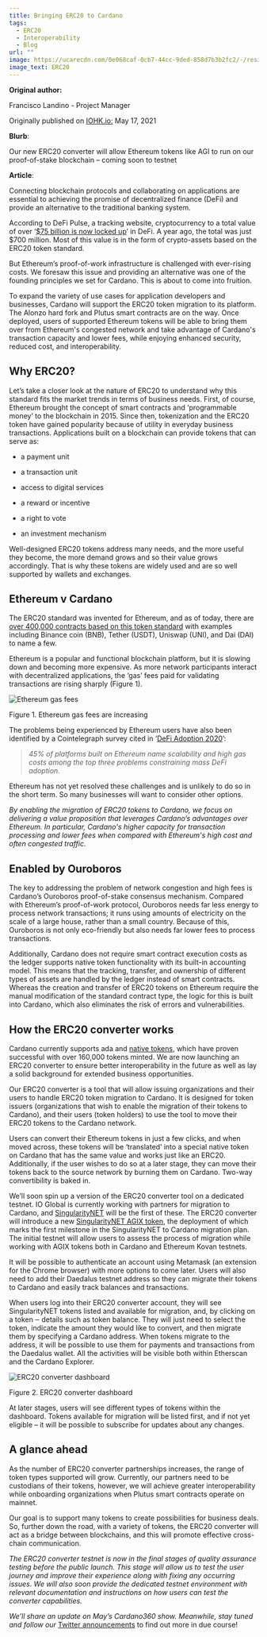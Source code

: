```yaml
---
title: Bringing ERC20 to Cardano
tags:
  - ERC20
  - Interoperability
  - Blog
url: ""
image: https://ucarecdn.com/0e068caf-0cb7-44cc-9ded-858d7b3b2fc2/-/resize/800/-/format/webp/-/quality/best/-/progressive/yes/
image_text: ERC20
---
```


**Original author:**

Francisco Landino - Project Manager

Originally published on [IOHK.io:](https://iohk.io/en/blog/posts/2021/05/17/bringing-erc20-to-cardano/) May 17, 2021

**Blurb**:

Our new ERC20 converter will allow Ethereum tokens like AGI to run on our proof-of-stake blockchain – coming soon to testnet

**Article**:

Connecting blockchain protocols and collaborating on applications are essential to achieving the promise of decentralized finance (DeFi) and provide an alternative to the traditional banking system.

According to DeFi Pulse, a tracking website, cryptocurrency to a total value of over ‘[$75 billion is now locked up](https://defipulse.com/)’ in DeFi. A year ago, the total was just $700 million. Most of this value is in the form of crypto-assets based on the ERC20 token standard.

But Ethereum’s proof-of-work infrastructure is challenged with ever-rising costs. We foresaw this issue and providing an alternative was one of the founding principles we set for Cardano. This is about to come into fruition.

To expand the variety of use cases for application developers and businesses, Cardano will support the ERC20 token migration to its platform. The Alonzo hard fork and Plutus smart contracts are on the way. Once deployed, users of supported Ethereum tokens will be able to bring them over from Ethereum's congested network and take advantage of Cardano's transaction capacity and lower fees, while enjoying enhanced security, reduced cost, and interoperability.

## Why ERC20?

Let’s take a closer look at the nature of ERC20 to understand why this standard fits the market trends in terms of business needs. First, of course, Ethereum brought the concept of smart contracts and ‘programmable money’ to the blockchain in 2015. Since then, tokenization and the ERC20 token have gained popularity because of utility in everyday business transactions. Applications built on a blockchain can provide tokens that can serve as:

*   a payment unit
    
*   a transaction unit
    
*   access to digital services
    
*   a reward or incentive
    
*   a right to vote
    
*   an investment mechanism
    

Well-designed ERC20 tokens address many needs, and the more useful they become, the more demand grows and so their value grows accordingly. That is why these tokens are widely used and are so well supported by wallets and exchanges.

## Ethereum v Cardano

The ERC20 standard was invented for Ethereum, and as of today, there are [over 400,000 contracts based on this token standard](https://etherscan.io/tokens) with examples including Binance coin (BNB), Tether (USDT), Uniswap (UNI), and Dai (DAI) to name a few.

Ethereum is a popular and functional blockchain platform, but it is slowing down and becoming more expensive. As more network participants interact with decentralized applications, the ‘gas’ fees paid for validating transactions are rising sharply (Figure 1).

![Ethereum gas fees ](https://ucarecdn.com/2249a759-2ead-46e5-8c9b-5cd4a33ea8c2/)

Figure 1. Ethereum gas fees are increasing

The problems being experienced by Ethereum users have also been identified by a Cointelegraph survey cited in ‘[DeFi Adoption 2020](https://s3.cointelegraph.com/storage/uploads/view/48c6c4e03f85bc722d76f88c2676478b.pdf?_ga=2.42938214.270418488.1602500005-1231871226.1593587737)’:

> _45% of platforms built on Ethereum name scalability and high gas costs among the top three problems constraining mass DeFi adoption._

Ethereum has not yet resolved these challenges and is unlikely to do so in the short term. So many businesses will want to consider other options.

_By enabling the migration of ERC20 tokens to Cardano, we focus on delivering a value proposition that leverages Cardano’s advantages over Ethereum. In particular, Cardano's higher capacity for transaction processing and lower fees when compared with Ethereum's high cost and often congested traffic._

## Enabled by Ouroboros

The key to addressing the problem of network congestion and high fees is Cardano’s Ouroboros proof-of-stake consensus mechanism. Compared with Ethereum’s proof-of-work protocol, Ouroboros needs far less energy to process network transactions; it runs using amounts of electricity on the scale of a large house, rather than a small country. Because of this, Ouroboros is not only eco-friendly but also needs far lower fees to process transactions.

Additionally, Cardano does not require smart contract execution costs as the ledger supports native token functionality with its built-in accounting model. This means that the tracking, transfer, and ownership of different types of assets are handled by the ledger instead of smart contracts. Whereas the creation and transfer of ERC20 tokens on Ethereum require the manual modification of the standard contract type, the logic for this is built into Cardano, which also eliminates the risk of errors and vulnerabilities.

## How the ERC20 converter works

Cardano currently supports ada and [native tokens](https://iohk.io/en/blog/posts/2021/02/18/building-native-tokens-on-cardano-for-pleasure-and-profit/), which have proven successful with over 160,000 tokens minted. We are now launching an ERC20 converter to ensure better interoperability in the future as well as lay a solid background for extended business opportunities.

Our ERC20 converter is a tool that will allow issuing organizations and their users to handle ERC20 token migration to Cardano. It is designed for token issuers (organizations that wish to enable the migration of their tokens to Cardano), and their users (token holders) to use the tool to move their ERC20 tokens to the Cardano network.

Users can convert their Ethereum tokens in just a few clicks, and when moved across, these tokens will be ‘translated’ into a special native token on Cardano that has the same value and works just like an ERC20. Additionally, if the user wishes to do so at a later stage, they can move their tokens back to the source network by burning them on Cardano. Two-way convertibility is baked in.

We’ll soon spin up a version of the ERC20 converter tool on a dedicated testnet. IO Global is currently working with partners for migration to Cardano, and [SingularityNET](https://singularitynet.io/) will be the first of these. The ERC20 converter will introduce a new [SingularityNET AGIX token](https://blog.singularitynet.io/singularitynet-phase-ii-launch-sequence-activated-agi-token-to-be-hard-forked-to-10ede4b6c89), the deployment of which marks the first milestone in the SingularityNET to Cardano migration plan. The initial testnet will allow users to assess the process of migration while working with AGIX tokens both in Cardano and Ethereum Kovan testnets.

It will be possible to authenticate an account using Metamask (an extension for the Chrome browser) with more options to come later. Users will also need to add their Daedalus testnet address so they can migrate their tokens to Cardano and easily track balances and transactions.

When users log into their ERC20 converter account, they will see SingularityNET tokens listed and available for migration, and, by clicking on a token ‒ details such as token balance. They will just need to select the token, indicate the amount they would like to convert, and then migrate them by specifying a Cardano address. When tokens migrate to the address, it will be possible to use them for payments and transactions from the Daedalus wallet. All the activities will be visible both within Etherscan and the Cardano Explorer.

![ERC20 converter dashboard](https://ucarecdn.com/d9abae9f-25e6-4a67-a8c2-d453bc935074/)

Figure 2. ERC20 converter dashboard

At later stages, users will see different types of tokens within the dashboard. Tokens available for migration will be listed first, and if not yet eligible – it will be possible to subscribe for updates about any changes.

## A glance ahead

As the number of ERC20 converter partnerships increases, the range of token types supported will grow. Currently, our partners need to be custodians of their tokens, however, we will achieve greater interoperability while onboarding organizations when Plutus smart contracts operate on mainnet.

Our goal is to support many tokens to create possibilities for business deals. So, further down the road, with a variety of tokens, the ERC20 converter will act as a bridge between blockchains, and this will promote effective cross-chain communication.

_The ERC20 converter testnet is now in the final stages of quality assurance testing before the public launch. This stage will allow us to test the user journey and improve their experience along with fixing any occurring issues. We will also soon provide the dedicated testnet environment with relevant documentation and instructions on how users can test the converter capabilities._

_We’ll share an update on May’s Cardano360 show. Meanwhile, stay tuned and follow our_ [Twitter announcements](https://twitter.com/InputOutputHK?ref_src=twsrc%5Egoogle%7Ctwcamp%5Eserp%7Ctwgr%5Eauthor) to find out more in due course!
